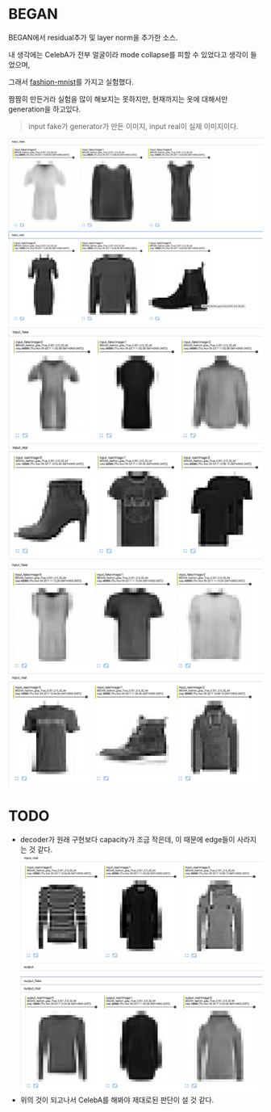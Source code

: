 # BEGAN

BEGAN에서 residual추가 및 layer norm을 추가한 소스.

내 생각에는 CelebA가 전부 얼굴이라 mode collapse를 피할 수 있었다고 생각이 들었으며,

그래서 [fashion-mnist](https://github.com/zalandoresearch/fashion-mnist)를 가지고 실험했다.

짬짬히 만든거라 실험을 많이 해보지는 못하지만, 현재까지는 옷에 대해서만 generation을 하고있다.

> input fake가 generator가 만든 이미지, input real이 실제 이미지이다.

![28000의 이미지](./img/28000.png)
![34000의 이미지](./img/34000.png)
![52000의 이미지](./img/52000.png)

# TODO
* decoder가 원래 구현보다 capacity가 조금 작은데, 이 때문에 edge들이 사라지는 것 같다.
![bad_decoder](./img/bad_decoder.png)
* 위의 것이 되고나서 CelebA를 해봐야 제대로된 판단이 설 것 같다.

